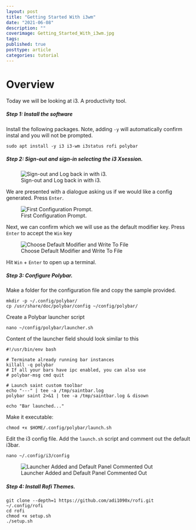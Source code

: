 ```yaml
---
layout: post
title: "Getting Started With i3wm"
date: "2021-06-08"
description: ""
coverimage: Getting_Started_With_i3wm.jpg
tags: 
published: true
posttype: article
categories: tutorial
---
```

# Overview

Today we will be looking at i3. A productivity tool.

<h5 class="step">Step 1: Install the software</h5>

Install the following packages. Note, adding `-y` will automatically confirm instal and you will not be prompted. 
```
sudo apt install -y i3 i3-wm i3status rofi polybar 
```

<h5 class="step">Step 2: Sign-out and sign-in selecting the i3 Xsession.</h5>

<figure class="figure text-center col-xs-12 col-sm-12 col-lg-12">
    <img src="/static/7960e59e-6713-4b03-835a-0b9a261cfc1d.png" class="figure-img img-fluid border border-1 border-dark" alt="Sign-out and Log back in with i3."> 
    <figcaption class="figure-caption text-center fw-normal text-dark">Sign-out and Log back in with i3.</figcaption>
</figure>

We are presented with a dialogue asking us if we would like a config generated. Press `Enter`. 

<figure class="figure text-center col-xs-12 col-sm-12 col-lg-12">
    <img src="/static/c713f525-d2c4-4593-9191-e783e0dd6d19.png" class="figure-img img-fluid border border-1 border-dark" alt="First Configuration Prompt.">
    <figcaption class="figure-caption text-center fw-normal text-dark">First Configuration Prompt.</figcaption>
</figure>

Next, we can confirm which we will use as the default modifier key. Press `Enter` to accept the `Win` key

<figure class="figure text-center col-xs-12 col-sm-12 col-lg-12">
    <img src="/static/403fb618-ebcf-4f1d-abd2-54f93c54cb54.png" class="figure-img img-fluid border border-1 border-dark" alt="Choose Default Modifier and Write To File">
    <figcaption class="figure-caption text-center fw-normal text-dark">Choose Default Modifier and Write To File</figcaption>
</figure>

Hit `Win` + `Enter` to open up a terminal.

<h5 class="step">Step 3: Configure Polybar.</h5>

Make a folder for the configuration file and copy the sample provided. 
```
mkdir -p ~/.config/polybar/
cp /usr/share/doc/polybar/config ~/config/polybar/
```

Create a Polybar launcher script
```
nano ~/config/polybar/launcher.sh
```

Content of the launcher field should look similar to this 
```
#!/usr/bin/env bash

# Terminate already running bar instances
killall -q polybar
# If all your bars have ipc enabled, you can also use 
# polybar-msg cmd quit

# Launch saint custom toolbar
echo "---" | tee -a /tmp/saintbar.log
polybar saint 2>&1 | tee -a /tmp/saintbar.log & disown

echo "Bar launched..."
```

Make it executable:
```
chmod +x $HOME/.config/polybar/launch.sh
```

Edit the i3 config file. Add the `launch.sh` script and comment out the default i3bar.
```
nano ~/.config/i3/config
```

<figure class="figure text-center col-xs-12 col-sm-12 col-lg-12">
    <img src="/static/619b7283-5ca4-41e2-a5be-a8e4e541ede0.png" class="figure-img img-fluid border border-1 border-dark" alt="Launcher Added and Default Panel Commented Out">
    <figcaption class="figure-caption text-center fw-normal text-dark">Launcher Added and Default Panel Commented Out</figcaption>
</figure>

<h5 class="step">Step 4: Install Rofi Themes.</h5>

```
git clone --depth=1 https://github.com/adi1090x/rofi.git ~/.config/rofi
cd rofi
chmod +x setup.sh
./setup.sh
```